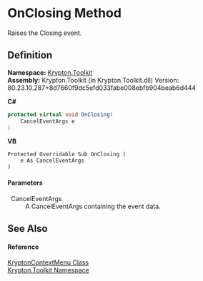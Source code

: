# OnClosing Method


Raises the Closing event.



## Definition
**Namespace:** <a href="79d2eac2-21f4-54ff-7552-b20c33c30600.md">Krypton.Toolkit</a>  
**Assembly:** Krypton.Toolkit (in Krypton.Toolkit.dll) Version: 80.23.10.287+8d7660f9dc5efd033fabe008ebfb904beab6d444

**C#**
``` C#
protected virtual void OnClosing(
	CancelEventArgs e
)
```
**VB**
``` VB
Protected Overridable Sub OnClosing ( 
	e As CancelEventArgs
)
```



#### Parameters
<dl><dt>  CancelEventArgs</dt><dd>A CancelEventArgs containing the event data.</dd></dl>

## See Also


#### Reference
<a href="be1800e7-d2d1-ad14-d15d-ac42eaa8392b.md">KryptonContextMenu Class</a>  
<a href="79d2eac2-21f4-54ff-7552-b20c33c30600.md">Krypton.Toolkit Namespace</a>  
